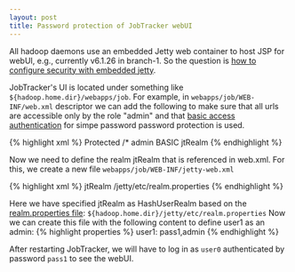 ```yaml
---
layout: post
title: Password protection of JobTracker webUI
---
```


All hadoop daemons use an embedded Jetty web container to host JSP for webUI,
 e.g., currently v6.1.26 in branch-1. So the question is [how to configure
security with embedded jetty][1].

JobTracker's UI is located under something like
`${hadoop.home.dir}/webapps/job`. For example, in `webapps/job/WEB-INF/web.xml`
descriptor we can add the following to make sure that all urls are accessible
only by the role "admin" and that [basic access authentication][2] for simpe 
password password protection is used.

{% highlight xml %}
  <security-constraint>
    <web-resource-collection>
      <web-resource-name>Protected</web-resource-name>
      <url-pattern>/\*</url-pattern>
    </web-resource-collection>
    <auth-constraint>
      <role-name>admin</role-name>
    </auth-constraint>
  </security-constraint>
  <login-config>
    <auth-method>BASIC</auth-method>
    <realm-name>jtRealm</realm-name>
  </login-config>
{% endhighlight %}

Now we need to define the realm jtRealm that is referenced in web.xml. For
this, we create a new file `webapps/job/WEB-INF/jetty-web.xml`

{% highlight xml %}
<Configure class="org.mortbay.jetty.webapp.WebAppContext">
  <Get name="securityHandler">
    <Set name="userRealm">
      <New class="org.mortbay.jetty.security.HashUserRealm">
        <Set name="name">jtRealm</Set>
        <Set name="config">
          <SystemProperty name="hadoop.home.dir"/>/jetty/etc/realm.properties
        </Set>
      </New>
    </Set>
  </Get>
</Configure>
{% endhighlight %}

Here we have specified jtRealm as HashUserRealm based on the
[realm.properties file][3]: `${hadoop.home.dir}/jetty/etc/realm.properties`
Now we can create this file with the following content to define user1 as an
admin:
{% highlight properties %}
user1: pass1,admin
{% endhighlight %}

After restarting JobTracker, we will have to log in as `user0` authenticated
by password `pass1` to see the webUI.  

[1]: http://docs.codehaus.org/display/JETTY/How+to+Configure+Security+with+Embedded+Jetty
[2]: http://en.wikipedia.org/wiki/Basic_access_authentication
[3]: http://docs.codehaus.org/display/JETTY/Realms
